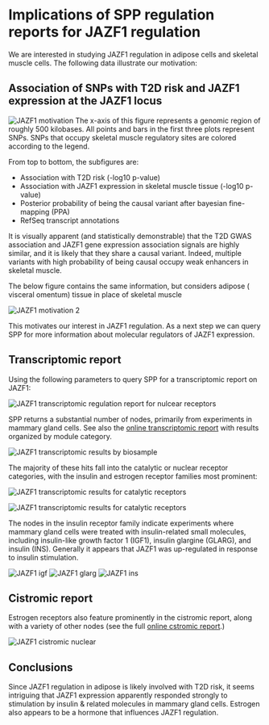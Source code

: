 # Implications of SPP regulation reports for JAZF1 regulation

We are interested in studying JAZF1 regulation in adipose cells and skeletal
muscle cells. The following data illustrate our motivation:

## Association of SNPs with T2D risk and JAZF1 expression at the JAZF1 locus
![JAZF1 motivation](figure/jazf1-coloc-mus-sklt.png)
The x-axis of this figure represents a genomic region of roughly 500 kilobases.
All points and bars in the first three plots represent SNPs. SNPs
that occupy skeletal muscle regulatory sites are colored according to the
legend.

From top to bottom, the subfigures are:

* Association with T2D risk (-log10 p-value)
* Association with JAZF1 expression in skeletal muscle tissue (-log10 p-value)
* Posterior probability of being the causal variant after bayesian fine-mapping (PPA)
* RefSeq transcript annotations

It is visually apparent (and statistically demonstrable) that the T2D GWAS
association and JAZF1 gene expression association signals are highly similar,
and it is likely that they share a causal variant. Indeed, multiple
variants with high probability of being causal occupy weak enhancers
in skeletal muscle.

The below figure contains the same information, but considers adipose (
visceral omentum) tissue in place of skeletal muscle

![JAZF1 motivation 2](figure/jazf1-coloc-visceral.png)

This motivates our interest in JAZF1 regulation. As a next step
we can query SPP for more information about molecular regulators of JAZF1
expression.

## Transcriptomic report

Using the following parameters to query SPP for a transcriptomic report on
JAZF1:

![JAZF1 transcriptomic regulation report for nulcear receptors](
  figure/jazf1-transcriptomic-parameters.png
)

SPP returns a substantial number of nodes, primarily from experiments in
mammary gland cells. See also the [online transcriptomic report](https://beta.signalingpathways.org/ominer/query.jsf?geneSearchType=gene&findMax=y&gene=JAZF1&foldChangeMin=2&foldChangeMax=30&significance=0.05&species=Human&reportsBy=pathways&omicsCategory=tm&countMax=3000) with results organized by module category.

![JAZF1 transcriptomic results by biosample](
  figure/jazf1-transcriptomic-by-biosample.png
)

The majority of these hits fall into the catalytic or nuclear receptor categories,
with the insulin and estrogen receptor families most prominent:

![JAZF1 transcriptomic results for catalytic receptors](
  figure/jazf1-transcriptomic-catalytic.png
)

![JAZF1 transcriptomic results for catalytic receptors](
  figure/jazf1-transcriptomic-nuclear.png
)

The nodes in the insulin receptor family indicate experiments where mammary
gland cells were treated with insulin-related small molecules, including
insulin-like growth factor 1 (IGF1), insulin glargine (GLARG), and insulin
(INS). Generally it appears that JAZF1 was up-regulated in response to insulin
stimulation.

![JAZF1 igf](figure/jazf1-igf1.png)
![JAZF1 glarg](figure/jazf1-glarg.png)
![JAZF1 ins](figure/jazf1-ins.png)

## Cistromic report

Estrogen receptors also feature prominently in the cistromic report, along
with a variety of other nodes (see the full [online cstromic report](https://beta.signalingpathways.org/ominer/query.jsf?geneSearchType=gene&findMax=y&gene=JAZF1&species=Human&reportsBy=pathways&omicsCategory=cistromics&countMax=3000).)

![JAZF1 cistromic nuclear](figure/jazf1-cistromic-nuclear.png)

## Conclusions

Since JAZF1 regulation in adipose is likely involved with T2D risk, it seems
intriguing that JAZF1 expression apparently responded strongly to stimulation
by insulin & related molecules in mammary gland cells. Estrogen also appears to
be a hormone that influences JAZF1 regulation. 
